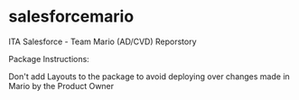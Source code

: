 # salesforcemario
ITA Salesforce - Team Mario (AD/CVD) Reporstory

Package Instructions:

Don't add Layouts to the package to avoid deploying over changes made in Mario by the Product Owner


